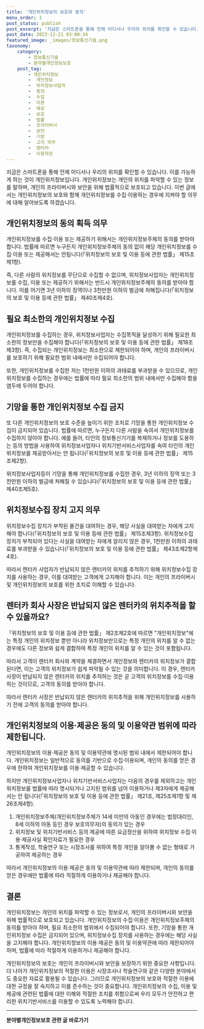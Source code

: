 ```yaml
---
title: '개인위치정보의 보호와 동의'
menu_order: 1
post_status: publish
post_excerpt: '지금은 스마트폰을 통해 언제 어디서나 우리의 위치를 확인할 수 있습니다. 이를 가능하게 하는 것이 개인위치정보입니다. 개인위치정보는 개인의 위치를 파악할 수 있는 정보를 말하며, 개인의 프라이버시와 보안을 위해 법률적으로 보호되고 있습니다. 이번 글에서는 개인위치정보의 보호와 함께 개인위치정보를 수집 이용하는 경우에 지켜야 할 의무에 대해 알아보도록 하겠습니다.'
post_date: 2023-12-21 03:00:34
featured_image: _images/정보통신기술.png
taxonomy:
    category:
        - 정보통신기술
        - 분야별개인정보보호
    post_tag:
        - 개인위치정보
        -  개인정보
        -  위치정보사업자
        -  동의
        -  수집
        -  이용
        -  제공
        -  보호
        -  법률
        -  프라이버시
        -  보안
        -  기망
        -  고지 의무
        -  렌터카
        -  이용약관
---
```



지금은 스마트폰을 통해 언제 어디서나 우리의 위치를 확인할 수 있습니다. 이를 가능하게 하는 것이 개인위치정보입니다. 개인위치정보는 개인의 위치를 파악할 수 있는 정보를 말하며, 개인의 프라이버시와 보안을 위해 법률적으로 보호되고 있습니다. 이번 글에서는 개인위치정보의 보호와 함께 개인위치정보를 수집·이용하는 경우에 지켜야 할 의무에 대해 알아보도록 하겠습니다.

## 개인위치정보의 동의 획득 의무

개인위치정보를 수집·이용 또는 제공하기 위해서는 개인위치정보주체의 동의를 받아야 합니다. 법률에 따르면 누구든지 개인위치정보주체의 동의 없이 해당 개인위치정보를 수집·이용 또는 제공해서는 안됩니다(「위치정보의 보호 및 이용 등에 관한 법률」 제15조제1항).

즉, 다른 사람의 위치정보를 무단으로 수집할 수 없으며, 위치정보사업자는 개인위치정보를 수집, 이용 또는 제공하기 위해서는 반드시 개인위치정보주체의 동의를 받아야 합니다. 이를 어기면 3년 이하의 징역이나 3천만원 이하의 벌금에 처해집니다(「위치정보의 보호 및 이용 등에 관한 법률」 제40조제4호).

## 필요 최소한의 개인위치정보 수집

개인위치정보를 수집하는 경우, 위치정보사업자는 수집목적을 달성하기 위해 필요한 최소한의 정보만을 수집해야 합니다(「위치정보의 보호 및 이용 등에 관한 법률」 제18조제3항). 즉, 수집되는 개인위치정보는 최소한으로 제한되어야 하며, 개인의 프라이버시를 보호하기 위해 필요한 범위 내에서만 수집되어야 합니다.

또한, 개인위치정보를 수집한 자는 1천만원 이하의 과태료를 부과받을 수 있으므로, 개인위치정보를 수집하는 경우에는 법률에 따라 필요 최소한의 범위 내에서만 수집해야 함을 염두에 두어야 합니다.

## 기망을 통한 개인위치정보 수집 금지

또 다른 개인위치정보의 보호 수준을 높이기 위한 조치로 기망을 통한 개인위치정보 수집이 금지되어 있습니다. 법률에 따르면, 누구든지 다른 사람을 속여서 개인위치정보를 수집하지 않아야 합니다. 예를 들어, 타인의 정보통신기기를 복제하거나 정보를 도용하는 등의 방법을 사용하여 위치정보사업자나 위치기반서비스사업자를 속여 타인의 개인위치정보를 제공받아서는 안 됩니다(「위치정보의 보호 및 이용 등에 관한 법률」 제15조제2항).

위치정보사업자등이 기망을 통해 개인위치정보를 수집한 경우, 3년 이하의 징역 또는 3천만원 이하의 벌금에 처해질 수 있습니다(「위치정보의 보호 및 이용 등에 관한 법률」 제40조제5호).

## 위치정보수집 장치 고지 의무

위치정보수집 장치가 부착된 물건을 대여하는 경우, 해당 사실을 대여받는 자에게 고지해야 합니다(「위치정보의 보호 및 이용 등에 관한 법률」 제15조제3항). 위치정보수집 장치가 부착되어 있다는 사실을 대여받는 자에게 알리지 않은 경우, 1천만원 이하의 과태료를 부과받을 수 있습니다(「위치정보의 보호 및 이용 등에 관한 법률」 제43조제2항제4호).

따라서 렌터카 사업자가 반납되지 않은 렌터카의 위치를 추적하기 위해 위치정보수집 장치를 사용하는 경우, 이를 대여받는 고객에게 고지해야 합니다. 이는 개인의 프라이버시 및 개인위치정보의 보호를 위한 조치로 이해할 수 있습니다.

## 렌터카 회사 사장은 반납되지 않은 렌터카의 위치추적을 할 수 있을까요?

「위치정보의 보호 및 이용 등에 관한 법률」 제2조제2호에 따르면 "개인위치정보"에는 특정 개인의 위치정보 뿐만 아니라 위치정보만으로는 특정 개인의 위치를 알 수 없는 경우에도 다른 정보와 쉽게 결합하여 특정 개인의 위치를 알 수 있는 것이 포함됩니다.

따라서 고객이 렌터카 회사와 계약을 체결하면서 개인정보와 렌터카의 위치정보가 결합된다면, 이는 고객의 위치정보가 쉽게 파악될 수 있는 것을 의미합니다. 이 경우, 렌터카 사장이 반납되지 않은 렌터카의 위치를 추적하는 것은 곧 고객의 위치정보를 수집·이용하는 것이므로, 고객의 동의를 받아야 합니다.

따라서 렌터카 사장은 반납되지 않은 렌터카의 위치추적을 위해 개인위치정보를 사용하기 전에 고객의 동의를 받아야 합니다.

## 개인위치정보의 이용·제공은 동의 및 이용약관 범위에 따라 제한됩니다.

개인위치정보의 이용·제공은 동의 및 이용약관에 명시된 범위 내에서 제한되어야 합니다. 개인위치정보는 일반적으로 동의를 기반으로 수집·이용되며, 개인의 동의를 얻은 경우에 한하여 개인위치정보를 이용·제공할 수 있습니다.

하지만 개인위치정보사업자나 위치기반서비스사업자는 다음의 경우를 제외하고는 개인위치정보를 법률에 따라 명시되거나 고지된 범위를 넘어 이용하거나 제3자에게 제공해서는 안 됩니다(「위치정보의 보호 및 이용 등에 관한 법률」 제21조, 제25조제1항 및 제26조제4항).

1. 개인위치정보주체(개인위치정보주체가 14세 미만의 아동인 경우에는 법정대리인, 8세 이하의 아동 등인 경우 보호의무자)의 동의가 있는 경우
2. 위치정보 및 위치기반서비스 등의 제공에 따른 요금정산을 위하여 위치정보 수집·이용·제공사실 확인자료가 필요한 경우
3. 통계작성, 학술연구 또는 시장조사를 위하여 특정 개인을 알아볼 수 없는 형태로 가공하여 제공하는 경우

따라서 개인위치정보의 이용·제공은 동의 및 이용약관에 따라 제한되며, 개인의 동의를 얻은 경우에만 법률에 따라 적절하게 이용하거나 제공해야 합니다.

## 결론


개인위치정보는 개인의 위치를 파악할 수 있는 정보로서, 개인의 프라이버시와 보안을 위해 법률적으로 보호되고 있습니다. 개인위치정보의 수집·이용은 개인위치정보주체의 동의를 받아야 하며, 필요 최소한의 범위에서 수집되어야 합니다. 또한, 기망을 통한 개인위치정보 수집은 금지되어 있으며, 위치정보수집 장치를 사용하는 경우에는 해당 사실을 고지해야 합니다. 개인위치정보의 이용·제공은 동의 및 이용약관에 따라 제한되어야 하며, 법률에 따라 적절하게 이용하거나 제공해야 합니다.

개인위치정보의 보호는 개인의 프라이버시와 보안을 보장하기 위한 중요한 사항입니다. 더 나아가 개인위치정보의 적절한 이용은 시장조사나 학술연구와 같은 다양한 분야에서도 중요한 자료로 활용될 수 있습니다. 그러므로 개인위치정보의 보호와 적절한 이용에 대한 규정을 잘 숙지하고 이를 준수하는 것이 중요합니다. 개인위치정보의 수집, 이용 및 제공에 관련된 법률에 대한 이해와 적절한 조치를 취함으로써 우리 모두가 안전하고 편리한 위치기반서비스를 이용할 수 있도록 노력해야 합니다.
<!-- wp:separator -->
<hr class="wp-block-separator has-alpha-channel-opacity"/>
<!-- /wp:separator -->

<!-- wp:group {"backgroundColor":"base","layout":{"type":"constrained"}} -->
<div class="wp-block-group has-base-background-color has-background"><!-- wp:paragraph {"align":"center","fontSize":"medium"} -->
<p class="has-text-align-center has-large-font-size"><strong>분야별개인정보보호 관련 글 바로가기</strong></p>
<!-- /wp:paragraph -->


<!-- wp:latest-posts
{"categories":[{"id":35135,"count":19,"description":"","link":"https://uknowlaw.com/category/%eb%b6%84%ec%95%bc%eb%b3%84%ea%b0%9c%ec%9d%b8%ec%a0%95%eb%b3%b4%eb%b3%b4%ed%98%b8/","name":"분야별개인정보보호","slug":"분야별개인정보보호","taxonomy":"category","parent":0,"meta":[],"_links":{"self":[{"href":"https://uknowlaw.com/wp-json/wp/v2/categories/35135"}],"collection":[{"href":"https://uknowlaw.com/wp-json/wp/v2/categories"}],"about":[{"href":"https://uknowlaw.com/wp-json/wp/v2/taxonomies/category"}],"wp:post_type":[{"href":"https://uknowlaw.com/wp-json/wp/v2/posts?categories=35135"}],"curies":[{"name":"wp","href":"https://api.w.org/{rel}","templated":true}]}}],"postsToShow":100,"excerptLength":28,"postLayout":"grid","columns":2,"featuredImageAlign":"left","featuredImageSizeSlug":"large","fontSize":"small"} /--></div>
<!-- /wp:group -->